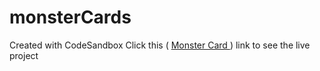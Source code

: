 # monsterCards
Created with CodeSandbox Click this ( <a href="https://codesandbox.io/s/react-redux-graphql-video-49-53-1jfsmc"> Monster Card </a> ) link to see the live project
